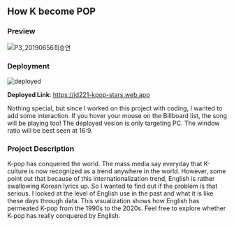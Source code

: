 ## How K become POP

### Preview

![P3_20190656최승연](https://github.com/nsy033/ID221_KPOP_stars/assets/76762181/a9ea6f43-29cd-4f5d-851f-d5414de26acb)


### Deployment

![deployed](https://github.com/nsy033/ID221_KPOP_stars/assets/76762181/9b49ed84-e27f-4316-a9bf-2cb4d63f77d3)

**Deployed Link**: https://id221-kpop-stars.web.app

Nothing special, but since I worked on this project with coding, I wanted to add some interaction. If you hover your mouse on the Billboard list, the song will be playing too!
The deployed vesion is only targeting PC. The window ratio will be best seen at 16:9.


### Project Description

K-pop has conquered the world. The mass media say everyday that K-culture is now recognized as a trend anywhere in the world. However, some point out that because of this internationalization trend, English is rather swallowing Korean lyrics up. So I wanted to find out if the problem is that serious. I looked at the level of English use in the past and what it is like these days through data. This visualization shows how English has permeated K-pop from the 1990s to the 2020s. Feel free to explore whether K-pop has really conquered by English.

